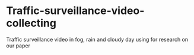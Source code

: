 # Traffic-surveillance-video-collecting
Traffic surveillance video in fog, rain and cloudy day
using for research on our paper
